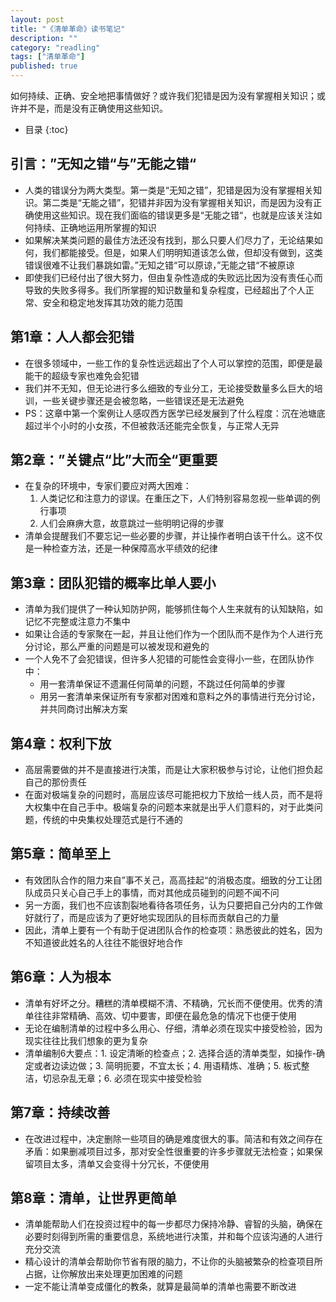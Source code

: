 ```yaml
---
layout: post
title: "《清单革命》读书笔记"
description: ""
category: "readling"
tags: ["清单革命"]
published: true
---
```

如何持续、正确、安全地把事情做好？或许我们犯错是因为没有掌握相关知识；或许并不是，而是没有正确使用这些知识。

* 目录
{:toc}

## 引言：”无知之错“与”无能之错“
- 人类的错误分为两大类型。第一类是“无知之错”，犯错是因为没有掌握相关知识。第二类是“无能之错”，犯错并非因为没有掌握相关知识，而是因为没有正确使用这些知识。现在我们面临的错误更多是“无能之错“，也就是应该关注如何持续、正确地运用所掌握的知识
- 如果解决某类问题的最佳方法还没有找到，那么只要人们尽力了，无论结果如何，我们都能接受。但是，如果人们明明知道该怎么做，但却没有做到，这类错误很难不让我们暴跳如雷。”无知之错“可以原谅，”无能之错“不被原谅
- 即使我们已经付出了很大努力，但由复杂性造成的失败远比因为没有责任心而导致的失败多得多。我们所掌握的知识数量和复杂程度，已经超出了个人正常、安全和稳定地发挥其功效的能力范围

## 第1章：人人都会犯错

- 在很多领域中，一些工作的复杂性远远超出了个人可以掌控的范围，即便是最能干的超级专家也难免会犯错
- 我们并不无知，但无论进行多么细致的专业分工，无论接受数量多么巨大的培训，一些关键步骤还是会被忽略，一些错误还是无法避免
- PS：这章中第一个案例让人感叹西方医学已经发展到了什么程度：沉在池塘底超过半个小时的小女孩，不但被救活还能完全恢复，与正常人无异

## 第2章：”关键点“比”大而全“更重要

- 在复杂的环境中，专家们要应对两大困难：
  1. 人类记忆和注意力的谬误。在重压之下，人们特别容易忽视一些单调的例行事项
  1. 人们会麻痹大意，故意跳过一些明明记得的步骤
- 清单会提醒我们不要忘记一些必要的步骤，并让操作者明白该干什么。这不仅是一种检查方法，还是一种保障高水平绩效的纪律

## 第3章：团队犯错的概率比单人要小

- 清单为我们提供了一种认知防护网，能够抓住每个人生来就有的认知缺陷，如记忆不完整或注意力不集中
- 如果让合适的专家聚在一起，并且让他们作为一个团队而不是作为个人进行充分讨论，那么严重的问题是可以被发现和避免的
- 一个人免不了会犯错误，但许多人犯错的可能性会变得小一些，在团队协作中：
  - 用一套清单保证不遗漏任何简单的问题，不跳过任何简单的步骤
  - 用另一套清单来保证所有专家都对困难和意料之外的事情进行充分讨论，并共同商讨出解决方案

## 第4章：权利下放

- 高层需要做的并不是直接进行决策，而是让大家积极参与讨论，让他们担负起自己的那份责任
- 在面对极端复杂的问题时，高层应该尽可能把权力下放给一线人员，而不是将大权集中在自己手中。极端复杂的问题本来就是出乎人们意料的，对于此类问题，传统的中央集权处理范式是行不通的

## 第5章：简单至上

- 有效团队合作的阻力来自”事不关己，高高挂起“的消极态度。细致的分工让团队成员只关心自己手上的事情，而对其他成员碰到的问题不闻不问
- 另一方面，我们也不应该割裂地看待各项任务，认为只要把自己分内的工作做好就行了，而是应该为了更好地实现团队的目标而贡献自己的力量
- 因此，清单上要有一个有助于促进团队合作的检查项：熟悉彼此的姓名，因为不知道彼此姓名的人往往不能很好地合作

## 第6章：人为根本

- 清单有好坏之分。糟糕的清单模糊不清、不精确，冗长而不便使用。优秀的清单往往非常精确、高效、切中要害，即便在最危急的情况下也便于使用
- 无论在编制清单的过程中多么用心、仔细，清单必须在现实中接受检验，因为现实往往比我们想象的更为复杂
- 清单编制6大要点：1. 设定清晰的检查点；2. 选择合适的清单类型，如操作-确定或者边读边做；3. 简明扼要，不宜太长；4. 用语精炼、准确；5. 板式整洁，切忌杂乱无章；6. 必须在现实中接受检验

## 第7章：持续改善

- 在改进过程中，决定删除一些项目的确是难度很大的事。简洁和有效之间存在矛盾：如果删减项目过多，那对安全性很重要的许多步骤就无法检查；如果保留项目太多，清单又会变得十分冗长，不便使用

## 第8章：清单，让世界更简单

- 清单能帮助人们在投资过程中的每一步都尽力保持冷静、睿智的头脑，确保在必要时刻得到所需的重要信息，系统地进行决策，并和每个应该沟通的人进行充分交流
- 精心设计的清单会帮助你节省有限的脑力，不让你的头脑被繁杂的检查项目所占据，让你解放出来处理更加困难的问题
- 一定不能让清单变成僵化的教条，就算是最简单的清单也需要不断改进